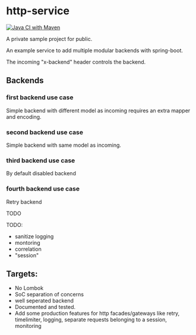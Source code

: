 # http-service

[![Java CI with Maven](https://github.com/mosesonline/spring-boot-http/actions/workflows/main.yml/badge.svg)](https://github.com/mosesonline/spring-boot-http/actions/workflows/main.yml)

A private sample project for public.

An example service to add multiple modular backends with spring-boot.

The incoming "x-backend" header controls the backend.

## Backends

### first backend use case

Simple backend with different model as incoming requires an extra mapper and encoding.

### second backend use case

Simple backend with same model as incoming.

### third backend use case

By default disabled backend

### fourth backend use case

Retry backend


TODO

TODO:
- sanitize logging
- montoring
- correlation
- "session"

## Targets:
- No Lombok
- SoC separation of concerns
- well seperated backend
- Documented and tested.
- Add some production features for http facades/gateways like retry, timelimiter, logging, separate requests belonging to a session, monitoring
